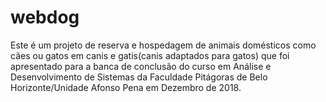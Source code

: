 # webdog
Este é um projeto de reserva e hospedagem de animais domésticos como cães ou gatos em canis e gatis(canis adaptados para gatos) que foi apresentado para a banca de conclusão do curso em Análise e Desenvolvimento de Sistemas da Faculdade Pitágoras de Belo Horizonte/Unidade Afonso Pena em Dezembro de 2018.

